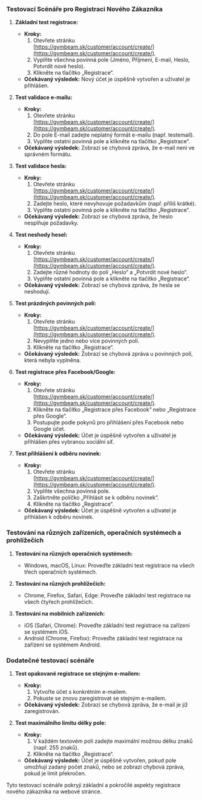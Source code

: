 ### Testovací Scénáře pro Registraci Nového Zákazníka

1. **Základní test registrace:**
   - **Kroky:**
     1. Otevřete stránku [https://gymbeam.sk/customer/account/create/](https://gymbeam.sk/customer/account/create/).
     2. Vyplňte všechna povinná pole (Jméno, Příjmení, E-mail, Heslo, Potvrdit nové heslo).
     3. Klikněte na tlačítko „Registrace“.
   - **Očekávaný výsledek:** Nový účet je úspěšně vytvořen a uživatel je přihlášen.

2. **Test validace e-mailu:**
   - **Kroky:**
     1. Otevřete stránku [https://gymbeam.sk/customer/account/create/](https://gymbeam.sk/customer/account/create/).
     2. Do pole E-mail zadejte neplatný formát e-mailu (např. testemail).
     3. Vyplňte ostatní povinná pole a klikněte na tlačítko „Registrace“.
   - **Očekávaný výsledek:** Zobrazí se chybová zpráva, že e-mail není ve správném formátu.

3. **Test validace hesla:**
   - **Kroky:**
     1. Otevřete stránku [https://gymbeam.sk/customer/account/create/](https://gymbeam.sk/customer/account/create/).
     2. Zadejte heslo, které nevyhovuje požadavkům (např. příliš krátké).
     3. Vyplňte ostatní povinná pole a klikněte na tlačítko „Registrace“.
   - **Očekávaný výsledek:** Zobrazí se chybová zpráva, že heslo nesplňuje požadavky.

4. **Test neshody hesel:**
   - **Kroky:**
     1. Otevřete stránku [https://gymbeam.sk/customer/account/create/](https://gymbeam.sk/customer/account/create/).
     2. Zadejte různé hodnoty do polí „Heslo“ a „Potvrdit nové heslo“.
     3. Vyplňte ostatní povinná pole a klikněte na tlačítko „Registrace“.
   - **Očekávaný výsledek:** Zobrazí se chybová zpráva, že hesla se neshodují.

5. **Test prázdných povinných polí:**
   - **Kroky:**
     1. Otevřete stránku [https://gymbeam.sk/customer/account/create/](https://gymbeam.sk/customer/account/create/).
     2. Nevyplňte jedno nebo více povinných polí.
     3. Klikněte na tlačítko „Registrace“.
   - **Očekávaný výsledek:** Zobrazí se chybová zpráva u povinných polí, která nebyla vyplněna.

6. **Test registrace přes Facebook/Google:**
   - **Kroky:**
     1. Otevřete stránku [https://gymbeam.sk/customer/account/create/](https://gymbeam.sk/customer/account/create/).
     2. Klikněte na tlačítko „Registrace přes Facebook“ nebo „Registrace přes Google“.
     3. Postupujte podle pokynů pro přihlášení přes Facebook nebo Google účet.
   - **Očekávaný výsledek:** Účet je úspěšně vytvořen a uživatel je přihlášen přes vybranou sociální síť.

7. **Test přihlášení k odběru novinek:**
   - **Kroky:**
     1. Otevřete stránku [https://gymbeam.sk/customer/account/create/](https://gymbeam.sk/customer/account/create/).
     2. Vyplňte všechna povinná pole.
     3. Zaškrtněte políčko „Přihlásit se k odběru novinek“.
     4. Klikněte na tlačítko „Registrace“.
   - **Očekávaný výsledek:** Účet je úspěšně vytvořen a uživatel je přihlášen k odběru novinek.

### Testování na různých zařízeních, operačních systémech a prohlížečích

1. **Testování na různých operačních systémech:**
   - Windows, macOS, Linux: Proveďte základní test registrace na všech třech operačních systémech.

2. **Testování na různých prohlížečích:**
   - Chrome, Firefox, Safari, Edge: Proveďte základní test registrace na všech čtyřech prohlížečích.

3. **Testování na mobilních zařízeních:**
   - iOS (Safari, Chrome): Proveďte základní test registrace na zařízení se systémem iOS.
   - Android (Chrome, Firefox): Proveďte základní test registrace na zařízení se systémem Android.

### Dodatečné testovací scénáře

1. **Test opakované registrace se stejným e-mailem:**
   - **Kroky:**
     1. Vytvořte účet s konkrétním e-mailem.
     2. Pokuste se znovu zaregistrovat se stejným e-mailem.
   - **Očekávaný výsledek:** Zobrazí se chybová zpráva, že e-mail je již zaregistrován.

2. **Test maximálního limitu délky pole:**
   - **Kroky:**
     1. V každém textovém poli zadejte maximální možnou délku znaků (např. 255 znaků).
     2. Klikněte na tlačítko „Registrace“.
   - **Očekávaný výsledek:** Účet je úspěšně vytvořen, pokud pole umožňují zadaný počet znaků, nebo se zobrazí chybová zpráva, pokud je limit překročen.

Tyto testovací scénáře pokryjí základní a pokročilé aspekty registrace nového zákazníka na webové stránce.
